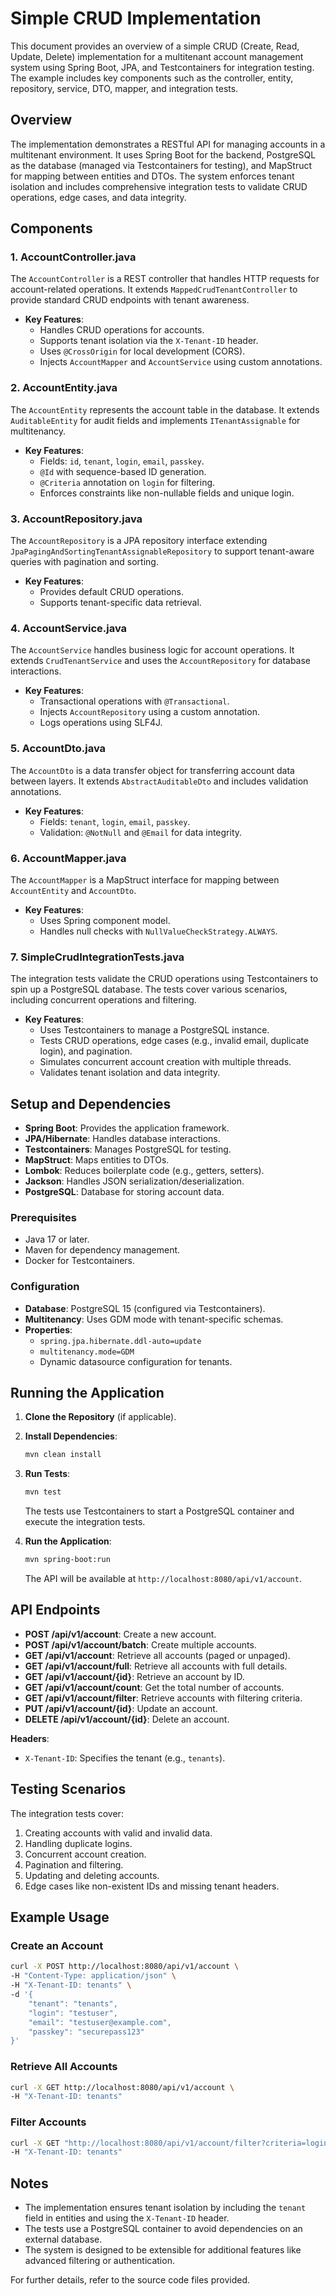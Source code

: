 # Simple CRUD Implementation

This document provides an overview of a simple CRUD (Create, Read, Update, Delete) implementation for a multitenant account management system using Spring Boot, JPA, and Testcontainers for integration testing. The example includes key components such as the controller, entity, repository, service, DTO, mapper, and integration tests.

## Overview

The implementation demonstrates a RESTful API for managing accounts in a multitenant environment. It uses Spring Boot for the backend, PostgreSQL as the database (managed via Testcontainers for testing), and MapStruct for mapping between entities and DTOs. The system enforces tenant isolation and includes comprehensive integration tests to validate CRUD operations, edge cases, and data integrity.

## Components

### 1. AccountController.java
The `AccountController` is a REST controller that handles HTTP requests for account-related operations. It extends `MappedCrudTenantController` to provide standard CRUD endpoints with tenant awareness.

- **Key Features**:
  - Handles CRUD operations for accounts.
  - Supports tenant isolation via the `X-Tenant-ID` header.
  - Uses `@CrossOrigin` for local development (CORS).
  - Injects `AccountMapper` and `AccountService` using custom annotations.

### 2. AccountEntity.java
The `AccountEntity` represents the account table in the database. It extends `AuditableEntity` for audit fields and implements `ITenantAssignable` for multitenancy.

- **Key Features**:
  - Fields: `id`, `tenant`, `login`, `email`, `passkey`.
  - `@Id` with sequence-based ID generation.
  - `@Criteria` annotation on `login` for filtering.
  - Enforces constraints like non-nullable fields and unique login.

### 3. AccountRepository.java
The `AccountRepository` is a JPA repository interface extending `JpaPagingAndSortingTenantAssignableRepository` to support tenant-aware queries with pagination and sorting.

- **Key Features**:
  - Provides default CRUD operations.
  - Supports tenant-specific data retrieval.

### 4. AccountService.java
The `AccountService` handles business logic for account operations. It extends `CrudTenantService` and uses the `AccountRepository` for database interactions.

- **Key Features**:
  - Transactional operations with `@Transactional`.
  - Injects `AccountRepository` using a custom annotation.
  - Logs operations using SLF4J.

### 5. AccountDto.java
The `AccountDto` is a data transfer object for transferring account data between layers. It extends `AbstractAuditableDto` and includes validation annotations.

- **Key Features**:
  - Fields: `tenant`, `login`, `email`, `passkey`.
  - Validation: `@NotNull` and `@Email` for data integrity.

### 6. AccountMapper.java
The `AccountMapper` is a MapStruct interface for mapping between `AccountEntity` and `AccountDto`.

- **Key Features**:
  - Uses Spring component model.
  - Handles null checks with `NullValueCheckStrategy.ALWAYS`.

### 7. SimpleCrudIntegrationTests.java
The integration tests validate the CRUD operations using Testcontainers to spin up a PostgreSQL database. The tests cover various scenarios, including concurrent operations and filtering.

- **Key Features**:
  - Uses Testcontainers to manage a PostgreSQL instance.
  - Tests CRUD operations, edge cases (e.g., invalid email, duplicate login), and pagination.
  - Simulates concurrent account creation with multiple threads.
  - Validates tenant isolation and data integrity.

## Setup and Dependencies

- **Spring Boot**: Provides the application framework.
- **JPA/Hibernate**: Handles database interactions.
- **Testcontainers**: Manages PostgreSQL for testing.
- **MapStruct**: Maps entities to DTOs.
- **Lombok**: Reduces boilerplate code (e.g., getters, setters).
- **Jackson**: Handles JSON serialization/deserialization.
- **PostgreSQL**: Database for storing account data.

### Prerequisites
- Java 17 or later.
- Maven for dependency management.
- Docker for Testcontainers.

### Configuration
- **Database**: PostgreSQL 15 (configured via Testcontainers).
- **Multitenancy**: Uses GDM mode with tenant-specific schemas.
- **Properties**:
  - `spring.jpa.hibernate.ddl-auto=update`
  - `multitenancy.mode=GDM`
  - Dynamic datasource configuration for tenants.

## Running the Application

1. **Clone the Repository** (if applicable).
2. **Install Dependencies**:
   ```bash
   mvn clean install
   ```
3. **Run Tests**:
   ```bash
   mvn test
   ```
   The tests use Testcontainers to start a PostgreSQL container and execute the integration tests.

4. **Run the Application**:
   ```bash
   mvn spring-boot:run
   ```
   The API will be available at `http://localhost:8080/api/v1/account`.

## API Endpoints

- **POST /api/v1/account**: Create a new account.
- **POST /api/v1/account/batch**: Create multiple accounts.
- **GET /api/v1/account**: Retrieve all accounts (paged or unpaged).
- **GET /api/v1/account/full**: Retrieve all accounts with full details.
- **GET /api/v1/account/{id}**: Retrieve an account by ID.
- **GET /api/v1/account/count**: Get the total number of accounts.
- **GET /api/v1/account/filter**: Retrieve accounts with filtering criteria.
- **PUT /api/v1/account/{id}**: Update an account.
- **DELETE /api/v1/account/{id}**: Delete an account.

**Headers**:
- `X-Tenant-ID`: Specifies the tenant (e.g., `tenants`).

## Testing Scenarios

The integration tests cover:
1. Creating accounts with valid and invalid data.
2. Handling duplicate logins.
3. Concurrent account creation.
4. Pagination and filtering.
5. Updating and deleting accounts.
6. Edge cases like non-existent IDs and missing tenant headers.

## Example Usage

### Create an Account
```bash
curl -X POST http://localhost:8080/api/v1/account \
-H "Content-Type: application/json" \
-H "X-Tenant-ID: tenants" \
-d '{
    "tenant": "tenants",
    "login": "testuser",
    "email": "testuser@example.com",
    "passkey": "securepass123"
}'
```

### Retrieve All Accounts
```bash
curl -X GET http://localhost:8080/api/v1/account \
-H "X-Tenant-ID: tenants"
```

### Filter Accounts
```bash
curl -X GET "http://localhost:8080/api/v1/account/filter?criteria=login='testuser'" \
-H "X-Tenant-ID: tenants"
```

## Notes

- The implementation ensures tenant isolation by including the `tenant` field in entities and using the `X-Tenant-ID` header.
- The tests use a PostgreSQL container to avoid dependencies on an external database.
- The system is designed to be extensible for additional features like advanced filtering or authentication.

For further details, refer to the source code files provided.